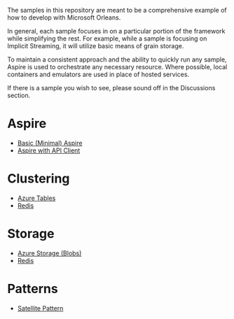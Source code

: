 The samples in this repository are meant to be a comprehensive example of how to develop with Microsoft Orleans.

In general, each sample focuses in on a particular portion of the framework while simplifying the rest. For example, while a sample is focusing on Implicit Streaming, it will utilize basic means of grain storage.

To maintain a consistent approach and the ability to quickly run any sample, Aspire is used to orchestrate any necessary resource. Where possible, local containers and emulators are used in place of hosted services.

If there is a sample you wish to see, please sound off in the Discussions section.

# Aspire

- [Basic (Minimal) Aspire](https://github.com/jsedlak/orleans-samples/tree/main/aspire/aspire-basic)
- [Aspire with API Client](https://github.com/jsedlak/orleans-samples/tree/main/aspire/aspire-with-api-client)

# Clustering

- [Azure Tables](https://github.com/jsedlak/orleans-samples/tree/main/clustering/azure-tables)
- [Redis](https://github.com/jsedlak/orleans-samples/tree/main/clustering/redis)

# Storage

- [Azure Storage (Blobs)](https://github.com/jsedlak/orleans-samples/tree/main/grain-storage/blobs)
- [Redis](https://github.com/jsedlak/orleans-samples/tree/main/grain-storage/redis)

# Patterns

- [Satellite Pattern](https://github.com/jsedlak/orleans-samples/tree/main/patterns/patterns-satellite)
